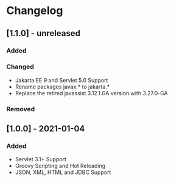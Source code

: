 # Changelog

## [1.1.0] - unreleased

### Added

### Changed

- Jakarta EE 9 and Servlet 5.0 Support 
- Rename packages javax.* to jakarta.*  
- Replace the retired javassist 3.12.1.GA version with 3.27.0-GA 

### Removed


## [1.0.0] - 2021-01-04

### Added

- Servlet 3.1+ Support
- Groovy Scripting and Hot Reloading
- JSON, XML, HTML and JDBC Support